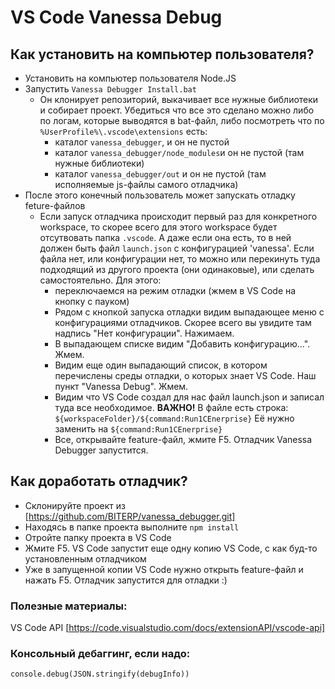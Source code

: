 # VS Code Vanessa Debug

## Как установить на компьютер пользователя?
* Установить на компьютер пользователя Node.JS
* Запустить `Vanessa Debugger Install.bat`
  * Он клонирует репозиторий, выкачивает все нужные библиотеки и собирает проект.
    Убедиться что все это сделано можно либо по логам, которые выводятся в bat-файл, либо
    посмотреть что по `%UserProfile%\.vscode\extensions` есть:
      * каталог `vanessa_debugger`, и он не пустой
      * каталог `vanessa_debugger/node_modules`и он не пустой (там нужные библиотеки)
      * каталог `vanessa_debugger/out` и он не пустой (там исполняемые js-файлы самого отладчика)
* После этого конечный пользователь может запускать отладку feture-файлов
  * Если запуск отладчика происходит первый раз для конкретного workspace, то скорее всего для этого
    workspace будет отсутвовать папка `.vscode`. А даже если она есть, то в ней должен быть файл `launch.json` c конфигурацией 'vanessa'. Если файла нет, или конфигурации нет, то можно или перекинуть туда подходящий из другого проекта (они одинаковые), или сделать самостоятельно.
    Для этого:
      * переключаемся на режим отладки (жмем в VS Code на кнопку с пауком)
      * Рядом с кнопкой запуска отладки видим выпадающее меню с конфигурациями отладчиков. Скорее всего вы увидите там надпись "Нет конфигурации". Нажимаем.
      * В выпадающем списке видим "Добавить конфигурацию...". Жмем.
      * Видим еще один выпадающий список, в котором перечислены среды отладки, о которых знает VS Code. Наш пункт "Vanessa Debug". Жмем.
      * Видим что VS Code создал для нас файл launch.json и записал туда все необходимое.
        **ВАЖНО!** В файле есть строка:
        ```${workspaceFolder}/${command:Run1CEnerprise}```
        Её нужно заменить на
        ```${command:Run1CEnerprise}```
      * Все, открывайте feature-файл, жмите F5. Отладчик Vanessa Debugger запустится.

## Как доработать отладчик?
* Склонируйте проект из [https://github.com/BITERP/vanessa_debugger.git]
* Находясь в папке проекта выполните
  ```npm install```
* Отройте папку проекта в VS Code
* Жмите F5. VS Code запустит еще одну копию VS Code, с как буд-то установленным отладчиком
* Уже в запущенной копии VS Code нужно открыть feature-файл и нажать F5.
  Отладчик запустится для отладки :)

### Полезные материалы:
  VS Code API [https://code.visualstudio.com/docs/extensionAPI/vscode-api]

### Консольный дебаггинг, если надо:
    console.debug(JSON.stringify(debugInfo))

